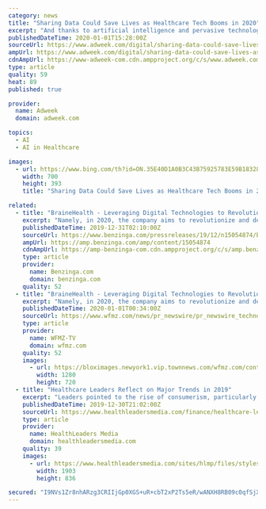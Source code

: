 ```yaml
---
category: news
title: "Sharing Data Could Save Lives as Healthcare Tech Booms in 2020"
excerpt: "And thanks to artificial intelligence and pervasive technology ... As data science makes it easier to identify people at risk of disease, healthcare AI is surging. Deep learning techniques are helping doctors spot the early signs of Alzheimer’s, eye disease and major cancers. And they’re accelerating the detection of advanced kidney ..."
publishedDateTime: 2020-01-01T15:28:00Z
sourceUrl: https://www.adweek.com/digital/sharing-data-could-save-lives-as-healthcare-tech-booms-in-2020/
ampUrl: https://www.adweek.com/digital/sharing-data-could-save-lives-as-healthcare-tech-booms-in-2020/amp/
cdnAmpUrl: https://www-adweek-com.cdn.ampproject.org/c/s/www.adweek.com/digital/sharing-data-could-save-lives-as-healthcare-tech-booms-in-2020/amp/
type: article
quality: 59
heat: 89
published: true

provider:
  name: Adweek
  domain: adweek.com

topics:
  - AI
  - AI in Healthcare

images:
  - url: https://www.bing.com/th?id=ON.35E40D1A0B3C43B75925783E59B18328
    width: 700
    height: 393
    title: "Sharing Data Could Save Lives as Healthcare Tech Booms in 2020"

related:
  - title: "BraineHealth - Leveraging Digital Technologies to Revolutionize Healthcare"
    excerpt: "Namely, in 2020, the company aims to revolutionize and democratize healthcare by incorporating artificial intelligence and robotics into it. BraineHealth is already working on a slew of digital health solutions, covering different medical areas from primary and elderly healthcare to mental health. The company's primary goal is to connect expert ..."
    publishedDateTime: 2019-12-31T02:10:00Z
    sourceUrl: https://www.benzinga.com/pressreleases/19/12/n15054874/brainehealth-leveraging-digital-technologies-to-revolutionize-healthcare
    ampUrl: https://amp.benzinga.com/amp/content/15054874
    cdnAmpUrl: https://amp-benzinga-com.cdn.ampproject.org/c/s/amp.benzinga.com/amp/content/15054874
    type: article
    provider:
      name: Benzinga.com
      domain: benzinga.com
    quality: 52
  - title: "BraineHealth - Leveraging Digital Technologies to Revolutionize Healthcare"
    excerpt: "Namely, in 2020, the company aims to revolutionize and democratize healthcare by incorporating artificial intelligence and robotics into it. BraineHealth is already working on a slew of digital health solutions, covering different medical areas from primary and elderly healthcare to mental health. The company's primary goal is to connect expert ..."
    publishedDateTime: 2020-01-01T00:34:00Z
    sourceUrl: https://www.wfmz.com/news/pr_newswire/pr_newswire_technology/brainehealth---leveraging-digital-technologies-to-revolutionize-healthcare/article_94a7204e-0ded-5119-bcb1-8d2cd4aa1436.html
    type: article
    provider:
      name: WFMZ-TV
      domain: wfmz.com
    quality: 52
    images:
      - url: https://bloximages.newyork1.vip.townnews.com/wfmz.com/content/tncms/custom/image/b9818ac0-ee9a-11e9-8e9f-a3b831b71481.jpg
        width: 1280
        height: 720
  - title: "Healthcare Leaders Reflect on Major Trends in 2019"
    excerpt: "Leaders pointed to the rise of consumerism, particularly the growing expectations from patients about various aspects of the healthcare experience, as a major factor that drove change this year. The increasing interest in technological services, such as machine learning and artificial intelligence (AI), also made a sizable impact on ..."
    publishedDateTime: 2019-12-30T21:02:00Z
    sourceUrl: https://www.healthleadersmedia.com/finance/healthcare-leaders-reflect-major-trends-2019
    type: article
    provider:
      name: HealthLeaders Media
      domain: healthleadersmedia.com
    quality: 39
    images:
      - url: https://www.healthleadersmedia.com/sites/hlmp/files/styles/article_banner/public/2019healthcare_0.jpg?itok=gjoChzGW
        width: 1903
        height: 836

secured: "I9NVs1Zr8nhARzg3CRIIjGp0XGS+uR+cbT2xP2Ts5eR/wANXH8RB09c0qfSjXBFbF4zYDXWUq7koUq1DoyfbtsG8BQqLjmgS3yD/JUPRwJccUFBRy2Ooe5cDGlk/J9r97ipYSKJAyw2hZSotxaOgT4U93eTWMV0zHuNEgGQWTA3nd/F5AYU5kiH/6rQurVX7q4+9K3HyD4iYp153r8Un9jk5e4dI14V1PmWpM1aW2DUSvq8nP32RqbnKS/51Ni40f7r01L1z9i8xjtIyNhyhBQ==;9RUyde2SnpNWt8nuPrYNEQ=="
---
```


